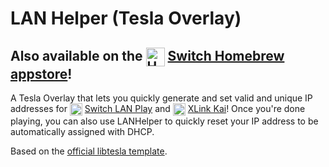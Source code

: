 # LAN Helper (Tesla Overlay)
## Also available on the <img alt="Homebrew appstore logo" align="center" width=30 src="https://hb-app.store/static/media/icon.c4e09625a365382cd631.png"> [Switch Homebrew appstore](https://hb-app.store/switch/LANHelperTesla)!

<span>A Tesla Overlay that lets you quickly generate and set valid and unique IP addresses for <img alt="Switch LAN Play Icon" align="center" width=20 src="https://www.lan-play.com/favicon.ico"> [Switch LAN Play](https://www.lan-play.com/) and <img alt="XLink Kai Icon" align="center" width=20 src="https://www.teamxlink.co.uk/favicon.ico"> [XLink Kai](https://www.teamxlink.co.uk/)!
Once you're done playing, you can also use LANHelper to quickly reset your IP address to be automatically assigned with DHCP.</span>

Based on the [official libtesla template](https://github.com/WerWolv/Tesla-Template).
